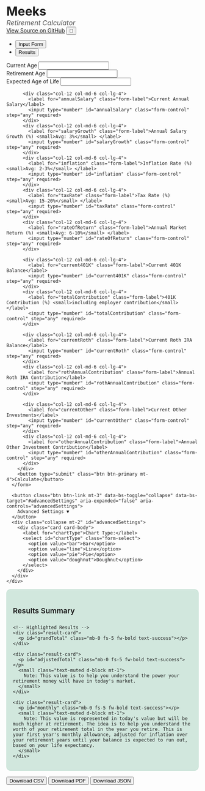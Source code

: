 <!DOCTYPE html>
<html lang="en">
<head>
  <meta charset="UTF-8" />
  <meta name="viewport" content="width=device-width, initial-scale=1.0"/>
  <title>Retirement Calculator</title>
  <meta name="description" content="Interactive Retirement Calculator by Meeks">
  <meta name="author" content="MaddMeeks">
  <meta name="keywords" content="retirement calculator, 401k, roth IRA, investment, budget forecast">
  <link rel="canonical" href="https://github.com/MaddMeeks/Meeks">
  <script src="https://cdn.jsdelivr.net/npm/chart.js"></script>
  <script src="https://cdnjs.cloudflare.com/ajax/libs/jsPDF/2.5.1/jspdf.umd.min.js"></script>
  <script src="https://cdnjs.cloudflare.com/ajax/libs/PapaParse/5.3.0/papaparse.min.js"></script>
  <link href="https://cdn.jsdelivr.net/npm/bootstrap@5.3.0/dist/css/bootstrap.min.css" rel="stylesheet">
  <style>
    @import url('https://fonts.googleapis.com/css2?family=Inter:wght@400;600;700&display=swap');

    :root {
      --primary: #4CAF50;
      --primary-dark: #388E3C;
      --bg-light: #f8f9fa;
      --bg-dark: #2c3e50;
      --text-light: #333;
      --text-dark: #f5f5f5;
      --input-bg-light: #fff;
      --input-bg-dark: #34495e;
    }

    body {
      font-family: 'Inter', sans-serif;
      background-color: var(--bg-light);
      color: var(--text-light);
      transition: background-color 0.3s, color 0.3s;
    }

    .dark-mode {
      background-color: var(--bg-dark);
      color: var(--text-dark);
    }

    .dark-mode .card,
    .dark-mode input,
    .dark-mode select {
      background-color: var(--input-bg-dark);
      color: var(--text-dark);
    }

    .dark-mode input,
    .dark-mode select {
      border-color: #555;
    }

    .dark-mode .nav-tabs .nav-link.active {
      background-color: #1e2a36;
      color: #fff;
    }

    .highlight-box {
      background: #d1e7dd;
      border: 1px solid #badbcc;
      border-radius: 10px;
      padding: 1rem;
      margin-bottom: 1rem;
    }

    .dark-mode .highlight-box {
      background: #2d4b3f;
      border-color: #1f392e;
    }

    .cta {
      font-size: 1.2rem;
      font-weight: 600;
      color: var(--primary-dark);
    }

     .brand-logo {
      font-size: 2rem;
      font-weight: 700;
      color: var(--primary);
    }

    .subtitle {
      font-size: 1.1rem;
      color: #555;
      font-style: italic;
    }

    .result-card {
      border-left: 5px solid var(--primary-dark);
      background-color: #eafaf1;
      padding: 1rem;
      border-radius: 10px;
      margin-bottom: 1rem;
      box-shadow: 0 1px 4px rgba(0, 0, 0, 0.05);
    }

    .result-card h5 {
      font-weight: 600;
    }

    .dark-mode .result-card {
      background-color: #244130;
      border-color: #3aa06b;
    }

    .dark-mode .subtitle {
      color: #ccc;
	}
  </style>
</head>
<body>
<div class="container py-5">
   <div class="text-center mb-4">
    <div class="brand-logo">Meeks</div>
    <div class="subtitle">Retirement Calculator</div>
    <a href="https://github.com/MaddMeeks/Meeks.git" target="_blank" class="d-block mt-2">View Source on GitHub</a>
    <button class="btn btn-outline-secondary mt-3" onclick="toggleDarkMode()">🌙</button>
  </div>

  <ul class="nav nav-tabs" id="calculatorTabs" role="tablist">
    <li class="nav-item" role="presentation">
      <button class="nav-link active" id="form-tab" data-bs-toggle="tab" data-bs-target="#form" type="button" role="tab">Input Form</button>
    </li>
    <li class="nav-item" role="presentation">
      <button class="nav-link" id="results-tab" data-bs-toggle="tab" data-bs-target="#results" type="button" role="tab">Results</button>
    </li>
  </ul>

  <div class="tab-content mt-4" id="calculatorTabsContent">
    <div class="tab-pane fade show active" id="form" role="tabpanel">
      <!-- Input form content -->
      <form onsubmit="event.preventDefault(); calculate();">
        <div class="row g-3">
          <div class="col-12 col-md-6 col-lg-4">
            <label for="age" class="form-label">Current Age</label>
            <input type="number" id="age" class="form-control" required>
          </div>
          <div class="col-12 col-md-6 col-lg-4">
            <label for="retirementAge" class="form-label">Retirement Age</label>
            <input type="number" id="retirementAge" class="form-control" required>
          </div>
          <div class="col-12 col-md-6 col-lg-4">
            <label for="endAge" class="form-label">Expected Age of Life</label>
            <input type="number" id="endAge" class="form-control" required>
          </div>

          <div class="col-12 col-md-6 col-lg-4">
            <label for="annualSalary" class="form-label">Current Annual Salary</label>
            <input type="number" id="annualSalary" class="form-control" step="any" required>
          </div>
          <div class="col-12 col-md-6 col-lg-4">
            <label for="salaryGrowth" class="form-label">Annual Salary Growth (%) <small>Avg: 3%</small> </label>
            <input type="number" id="salaryGrowth" class="form-control" step="any" required>
          </div>
          <div class="col-12 col-md-6 col-lg-4">
            <label for="inflation" class="form-label">Inflation Rate (%) <small>Avg: 2-3%</small> </label>
            <input type="number" id="inflation" class="form-control" step="any" required>
          </div>
          <div class="col-12 col-md-6 col-lg-4">
            <label for="taxRate" class="form-label">Tax Rate (%) <small>Avg: 15-20%</small> </label>
            <input type="number" id="taxRate" class="form-control" step="any" required>
          </div>
          <div class="col-12 col-md-6 col-lg-4">
            <label for="rateOfReturn" class="form-label">Annual Market Return (%) <small>Avg: 6-10%</small> </label>
            <input type="number" id="rateOfReturn" class="form-control" step="any" required>
          </div>

          <div class="col-12 col-md-6 col-lg-4">
            <label for="current401K" class="form-label">Current 401K Balance</label>
            <input type="number" id="current401K" class="form-control" step="any" required>
          </div>
          <div class="col-12 col-md-6 col-lg-4">
            <label for="totalContribution" class="form-label">401K Contribution (%) <small>including employer contribution</small> </label>
            <input type="number" id="totalContribution" class="form-control" step="any" required>
          </div>

          <div class="col-12 col-md-6 col-lg-4">
            <label for="currentRoth" class="form-label">Current Roth IRA Balance</label>
            <input type="number" id="currentRoth" class="form-control" step="any" required>
          </div>
          <div class="col-12 col-md-6 col-lg-4">
            <label for="rothAnnualContribution" class="form-label">Annual Roth IRA Contribution</label>
            <input type="number" id="rothAnnualContribution" class="form-control" step="any" required>
          </div>

          <div class="col-12 col-md-6 col-lg-4">
            <label for="currentOther" class="form-label">Current Other Investments</label>
            <input type="number" id="currentOther" class="form-control" step="any" required>
          </div>
          <div class="col-12 col-md-6 col-lg-4">
            <label for="otherAnnualContribution" class="form-label">Annual Other Investment Contribution</label>
            <input type="number" id="otherAnnualContribution" class="form-control" step="any" required>
          </div>
        </div>
        <button type="submit" class="btn btn-primary mt-4">Calculate</button>
      </form>

      <button class="btn btn-link mt-3" data-bs-toggle="collapse" data-bs-target="#advancedSettings" aria-expanded="false" aria-controls="advancedSettings">
        Advanced Settings ▼
      </button>
      <div class="collapse mt-2" id="advancedSettings">
        <div class="card card-body">
          <label for="chartType">Chart Type:</label>
          <select id="chartType" class="form-select">
            <option value="bar">Bar</option>
            <option value="line">Line</option>
            <option value="pie">Pie</option>
            <option value="doughnut">Doughnut</option>
          </select>
        </div>
      </div>
    </div>
<div class="tab-pane fade" id="results" role="tabpanel">
  <div class="highlight-box">
    <h4 class="cta mb-3">Results Summary</h4>
    <p id="total401k"></p>
    <p id="totalRoth"></p>
    <p id="totalOther"></p>

    <!-- Highlighted Results -->
    <div class="result-card">
      <p id="grandTotal" class="mb-0 fs-5 fw-bold text-success"></p>
    </div>

    <div class="result-card">
      <p id="adjustedTotal" class="mb-0 fs-5 fw-bold text-success"></p>
      <small class="text-muted d-block mt-1">
        Note: This value is to help you understand the power your retirement money will have in today's market.
      </small>
    </div>

    <div class="result-card">
      <p id="monthly" class="mb-0 fs-5 fw-bold text-success"></p>
      <small class="text-muted d-block mt-1">
        Note: This value is represented in today's value but will be much higher at retirement. The idea is to help you understand the worth of your retirement total in the year you retire. This is your first year's monthly allowance, adjusted for inflation over your retirement years until your balance is expected to run out, based on your life expectancy.
      </small>
    </div>
  </div>

  <canvas id="breakdownChart" width="400" height="200"></canvas>

  <div class="mt-4 d-flex gap-2">
    <button class="btn btn-outline-primary" onclick="downloadCSV()">Download CSV</button>
    <button class="btn btn-outline-danger" onclick="downloadPDF()">Download PDF</button>
    <button class="btn btn-outline-dark" onclick="downloadJSON()">Download JSON</button>
  </div>
</div>
  </div>
</div>
<script src="https://cdn.jsdelivr.net/npm/bootstrap@5.3.0/dist/js/bootstrap.bundle.min.js"></script>
<script>
let chart;

function toggleDarkMode() {
  const body = document.body;
  body.classList.toggle("dark-mode");
  const btn = document.querySelector('button[onclick="toggleDarkMode()"]');
  btn.textContent = body.classList.contains("dark-mode") ? "☀️" : "🌙";
}


function calculate() {
  // Read inputs and parse as floats
  const age = parseInt(document.getElementById("age").value);
  const retirementAge = parseInt(document.getElementById("retirementAge").value);
  const endAge = parseInt(document.getElementById("endAge").value);

  const annualSalary = parseFloat(document.getElementById("annualSalary").value);
  const salaryGrowth = parseFloat(document.getElementById("salaryGrowth").value) / 100;
  const inflation = parseFloat(document.getElementById("inflation").value) / 100;
  const taxRate = parseFloat(document.getElementById("taxRate").value) / 100;
  const rateOfReturn = parseFloat(document.getElementById("rateOfReturn").value) / 100;

  const current401K = parseFloat(document.getElementById("current401K").value);
  const totalContribution = parseFloat(document.getElementById("totalContribution").value) / 100;

  const currentRoth = parseFloat(document.getElementById("currentRoth").value);
  const rothAnnualContribution = parseFloat(document.getElementById("rothAnnualContribution").value);

  const currentOther = parseFloat(document.getElementById("currentOther").value);
  const otherAnnualContribution = parseFloat(document.getElementById("otherAnnualContribution").value);

  // Calculate years until retirement and years in retirement
  const yearsToRetirement = retirementAge - age;
  const yearsInRetirement = endAge - retirementAge;

  // Initialize accumulators for balances over time
  let balance401K = current401K;
  let balanceRoth = currentRoth;
  let balanceOther = currentOther;

  // Arrays for chart data and yearly balances
  const years = [];
  const totalBalances = [];

  // Calculate 401K balance at retirement with annual contributions and growth
  for(let i = 0; i < yearsToRetirement; i++) {
    // Salary growth each year
    const salaryThisYear = annualSalary * Math.pow(1 + salaryGrowth, i);

    // Contribution this year (percentage of salary)
    const contribution401K = salaryThisYear * totalContribution;

    // Grow balance 401K by rate of return and add contribution
    balance401K = (balance401K + contribution401K) * (1 + rateOfReturn);

    // For chart, store total balance this year (just pre-retirement for now)
    years.push(age + i);
    totalBalances.push(balance401K + balanceRoth + balanceOther);
  }

  // Calculate Roth IRA balance growth until retirement with contributions
  for(let i = 0; i < yearsToRetirement; i++) {
    balanceRoth = (balanceRoth + rothAnnualContribution) * (1 + rateOfReturn);
  }

  // Calculate Other investments balance growth until retirement with contributions
  for(let i = 0; i < yearsToRetirement; i++) {
    balanceOther = (balanceOther + otherAnnualContribution) * (1 + rateOfReturn);
  }

// Apply tax to 401K at retirement
const afterTax401K = balance401K * (1 - taxRate);

// Combine totals at retirement using after-tax 401K
const totalAtRetirement = afterTax401K + balanceRoth + balanceOther;

// Adjusted total factoring in inflation to present value
const adjustedTotal = totalAtRetirement / Math.pow(1 + inflation, yearsToRetirement);

// Monthly withdrawal over retirement years
const realRate = (1 + rateOfReturn) / (1 + inflation) - 1;
const monthlyWithdrawal = (adjustedTotal * realRate) /
  (1 - Math.pow(1 + realRate, -yearsInRetirement)) / 12;


  // Output to results fields
  document.getElementById("total401k").textContent = `401K Balance at Retirement (After Tax): $${afterTax401K.toLocaleString(undefined, { minimumFractionDigits: 2, maximumFractionDigits: 2 })}`;
  document.getElementById("totalRoth").textContent = `Roth IRA Balance at Retirement: $${balanceRoth.toLocaleString(undefined, { minimumFractionDigits: 2, maximumFractionDigits: 2 })}`;
  document.getElementById("totalOther").textContent = `Other Investments Balance at Retirement: $${balanceOther.toLocaleString(undefined, { minimumFractionDigits: 2, maximumFractionDigits: 2 })}`;
  document.getElementById("grandTotal").textContent = `Total Savings at Retirement (After Tax): $${totalAtRetirement.toLocaleString(undefined, { minimumFractionDigits: 2, maximumFractionDigits: 2 })}`;
  document.getElementById("adjustedTotal").textContent = `Inflation Adjusted Total (Present Value): $${adjustedTotal.toLocaleString(undefined, { minimumFractionDigits: 2, maximumFractionDigits: 2 })}`;
  document.getElementById("monthly").textContent = `Estimated Monthly Withdrawal (Present Value): $${monthlyWithdrawal.toLocaleString(undefined, { minimumFractionDigits: 2, maximumFractionDigits: 2 })}`;


  // Prepare chart data
  const ctx = document.getElementById('breakdownChart').getContext('2d');
  if (chart) {
    chart.destroy();
  }

  const chartType = document.getElementById('chartType').value;

  chart = new Chart(ctx, {
    type: chartType,
    data: {
      labels: ['401K', 'Roth IRA', 'Other Investments'],
      datasets: [{
        label: 'Investment Breakdown',
        data: [afterTax401K.toFixed(2), balanceRoth.toFixed(2), balanceOther.toFixed(2)],
        backgroundColor: [
          'rgba(75, 192, 192, 0.6)',
          'rgba(255, 159, 64, 0.6)',
          'rgba(153, 102, 255, 0.6)'
        ],
        borderColor: [
          'rgba(75, 192, 192, 1)',
          'rgba(255, 159, 64, 1)',
          'rgba(153, 102, 255, 1)'
        ],
        borderWidth: 1
      }]
    },
    options: {
      responsive: true,
      plugins: {
        legend: { position: 'bottom' },
        title: {
          display: true,
          text: 'Investment Breakdown at Retirement'
        }
      }
    }
  });

  // Switch to Results tab so user can immediately see results
  const resultsTab = new bootstrap.Tab(document.querySelector('#results-tab'));
  resultsTab.show();
}

function downloadCSV() {
  // Gather data
  const data = [
    ['Category', 'Amount'],
    ['401K Balance at Retirement', document.getElementById("total401k").textContent.replace(/[^0-9.]/g, '')],
    ['Roth IRA Balance at Retirement', document.getElementById("totalRoth").textContent.replace(/[^0-9.]/g, '')],
    ['Other Investments Balance at Retirement', document.getElementById("totalOther").textContent.replace(/[^0-9.]/g, '')],
    ['Total Savings at Retirement', document.getElementById("grandTotal").textContent.replace(/[^0-9.]/g, '')],
    ['Inflation Adjusted Total (Present Value)', document.getElementById("adjustedTotal").textContent.replace(/[^0-9.]/g, '')],
    ['Estimated Monthly Withdrawal (After Tax)', document.getElementById("monthly").textContent.replace(/[^0-9.]/g, '')],
  ];

  const csv = Papa.unparse(data);

  const blob = new Blob([csv], { type: 'text/csv;charset=utf-8;' });
  const link = document.createElement("a");
  link.href = URL.createObjectURL(blob);
  link.download = "retirement_results.csv";
  link.click();
}

function downloadPDF() {
  const { jsPDF } = window.jspdf;
  const doc = new jsPDF();

  doc.setFontSize(16);
  doc.text("Retirement Calculator Results", 10, 10);

  let y = 20;
  [
    "total401k",
    "totalRoth",
    "totalOther",
    "grandTotal",
    "adjustedTotal",
    "monthly"
  ].forEach(id => {
    const text = document.getElementById(id).textContent;
    doc.text(text, 10, y);
    y += 10;
  });

  doc.save("retirement_results.pdf");
}


function downloadJSON() {
  const data = {
    "401K Balance at Retirement": document.getElementById("total401k").textContent.replace(/[^0-9.]/g, ''),
    "Roth IRA Balance at Retirement": document.getElementById("totalRoth").textContent.replace(/[^0-9.]/g, ''),
    "Other Investments Balance at Retirement": document.getElementById("totalOther").textContent.replace(/[^0-9.]/g, ''),
    "Total Savings at Retirement": document.getElementById("grandTotal").textContent.replace(/[^0-9.]/g, ''),
    "Inflation Adjusted Total (Present Value)": document.getElementById("adjustedTotal").textContent.replace(/[^0-9.]/g, ''),
    "Estimated Monthly Withdrawal (After Tax)": document.getElementById("monthly").textContent.replace(/[^0-9.]/g, '')
  };

  const jsonStr = JSON.stringify(data, null, 2);
  const blob = new Blob([jsonStr], { type: 'application/json' });
  const link = document.createElement('a');
  link.href = URL.createObjectURL(blob);
  link.download = 'retirement_results.json';
  link.click();
}
</script>
</body>
</html>
